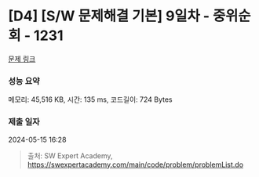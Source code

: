# [D4] [S/W 문제해결 기본] 9일차 - 중위순회 - 1231 

[문제 링크](https://swexpertacademy.com/main/code/problem/problemDetail.do?contestProbId=AV140YnqAIECFAYD) 

### 성능 요약

메모리: 45,516 KB, 시간: 135 ms, 코드길이: 724 Bytes

### 제출 일자

2024-05-15 16:28



> 출처: SW Expert Academy, https://swexpertacademy.com/main/code/problem/problemList.do